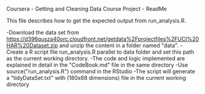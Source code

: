 Coursera - Getting and Cleaning Data Course Project - ReadMe

This file describes how to get the expected output from run_analysis.R.

-Download the data set from https://d396qusza40orc.cloudfront.net/getdata%2Fprojectfiles%2FUCI%20HAR%20Dataset.zip and unzip the content in a folder named "data".
-Create a R script file run_analysis.R parallel to data folder and set this path as the current working directory.
-The code and logic implemented are explained in detail in the "CodeBook.md" file in the same directory
-Use source("run_analysis.R") command in the RStudio 
-The script will generate a "tidyDataSet.txt" with (180x68 dimensions) file in the current working directory
